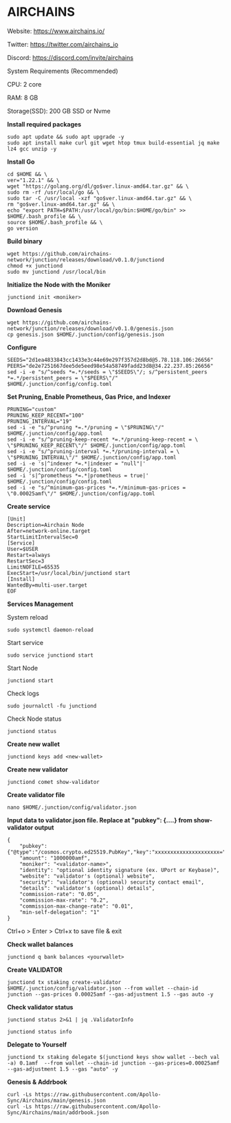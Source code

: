 # AIRCHAINS

Website: https://www.airchains.io/

Twitter: https://twitter.com/airchains_io

Discord: https://discord.com/invite/airchains

System Requirements (Recommended)

CPU: 2 core

RAM: 8 GB

Storage(SSD): 200 GB SSD or Nvme

**Install required packages**
```
sudo apt update && sudo apt upgrade -y
sudo apt install make curl git wget htop tmux build-essential jq make lz4 gcc unzip -y
```

**Install Go**
```
cd $HOME && \
ver="1.22.1" && \
wget "https://golang.org/dl/go$ver.linux-amd64.tar.gz" && \
sudo rm -rf /usr/local/go && \
sudo tar -C /usr/local -xzf "go$ver.linux-amd64.tar.gz" && \
rm "go$ver.linux-amd64.tar.gz" && \
echo "export PATH=$PATH:/usr/local/go/bin:$HOME/go/bin" >> $HOME/.bash_profile && \
source $HOME/.bash_profile && \
go version
```

**Build binary**
```
wget https://github.com/airchains-network/junction/releases/download/v0.1.0/junctiond
chmod +x junctiond
sudo mv junctiond /usr/local/bin
```

**Initialize the Node with the Moniker**
```
junctiond init <moniker>
```

**Download Genesis**
```
wget https://github.com/airchains-network/junction/releases/download/v0.1.0/genesis.json
cp genesis.json $HOME/.junction/config/genesis.json
```

**Configure**
```
SEEDS="2d1ea4833843cc1433e3c44e69e297f357d2d8bd@5.78.118.106:26656"
PEERS="de2e7251667dee5de5eed98e54a58749fadd23d8@34.22.237.85:26656"
sed -i -e "s/^seeds *=.*/seeds = \"$SEEDS\"/; s/^persistent_peers *=.*/persistent_peers = \"$PEERS\"/" $HOME/.junction/config/config.toml
```

**Set Pruning, Enable Prometheus, Gas Price, and Indexer**
```
PRUNING="custom"
PRUNING_KEEP_RECENT="100"
PRUNING_INTERVAL="19"
sed -i -e "s/^pruning *=.*/pruning = \"$PRUNING\"/" $HOME/.junction/config/app.toml
sed -i -e "s/^pruning-keep-recent *=.*/pruning-keep-recent = \
\"$PRUNING_KEEP_RECENT\"/" $HOME/.junction/config/app.toml
sed -i -e "s/^pruning-interval *=.*/pruning-interval = \
\"$PRUNING_INTERVAL\"/" $HOME/.junction/config/app.toml
sed -i -e 's|^indexer *=.*|indexer = "null"|' $HOME/.junction/config/config.toml
sed -i 's|^prometheus *=.*|prometheus = true|' $HOME/.junction/config/config.toml
sed -i -e "s/^minimum-gas-prices *=.*/minimum-gas-prices = \"0.00025amf\"/" $HOME/.junction/config/app.toml
```

**Create service**
```sudo tee /etc/systemd/system/junctiond.service > /dev/null << EOF
[Unit]
Description=Airchain Node
After=network-online.target
StartLimitIntervalSec=0
[Service]
User=$USER
Restart=always
RestartSec=3
LimitNOFILE=65535
ExecStart=/usr/local/bin/junctiond start
[Install]
WantedBy=multi-user.target
EOF
```

**Services Management**

System reload
```
sudo systemctl daemon-reload
```

Start service
```
sudo service junctiond start
```

Start Node
```
junctiond start
```

Check logs
```
sudo journalctl -fu junctiond
```

Check Node status
```
junctiond status
```

**Create new wallet**
```
junctiond keys add <new-wallet>
```

**Create new validator**
```
junctiond comet show-validator
```

**Create validator file**
```
nano $HOME/.junction/config/validator.json
```

**Input data to validator.json file. Replace at "pubkey": {....} from show-validator output**
```
{
	"pubkey": {"@type":"/cosmos.crypto.ed25519.PubKey","key":"xxxxxxxxxxxxxxxxxxxxx="},
	"amount": "1000000amf",
	"moniker": "<validator-name>",
	"identity": "optional identity signature (ex. UPort or Keybase)",
	"website": "validator's (optional) website",
	"security": "validator's (optional) security contact email",
	"details": "validator's (optional) details",
	"commission-rate": "0.05",
	"commission-max-rate": "0.2",
	"commission-max-change-rate": "0.01",
	"min-self-delegation": "1"
}
```
Ctrl+o > Enter > Ctrl+x to save file & exit

**Check wallet balances**
```
junctiond q bank balances <yourwallet>
```

**Create VALIDATOR**
```
junctiond tx staking create-validator $HOME/.junction/config/validator.json --from wallet --chain-id junction --gas-prices 0.00025amf --gas-adjustment 1.5 --gas auto -y
```

**Check validator status**
```
junctiond status 2>&1 | jq .ValidatorInfo
```

```
junctiond status info
```

**Delegate to Yourself**
```
junctiond tx staking delegate $(junctiond keys show wallet --bech val -a) 0.1amf  --from wallet --chain-id junction --gas-prices=0.00025amf  --gas-adjustment 1.5 --gas "auto" -y 
```

**Genesis & Addrbook**
```
curl -Ls https://raw.githubusercontent.com/Apollo-Sync/Airchains/main/genesis.json
curl -Ls https://raw.githubusercontent.com/Apollo-Sync/Airchains/main/addrbook.json
```







